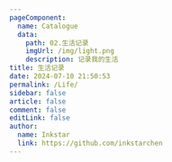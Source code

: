 ```yaml
---
pageComponent:
  name: Catalogue
  data:
    path: 02.生活记录
    imgUrl: /img/light.png
    description: 记录我的生活
title: 生活记录
date: 2024-07-10 21:50:53
permalink: /Life/
sidebar: false
article: false
comment: false
editLink: false
author:
  name: Inkstar
  link: https://github.com/inkstarchen
---
```

